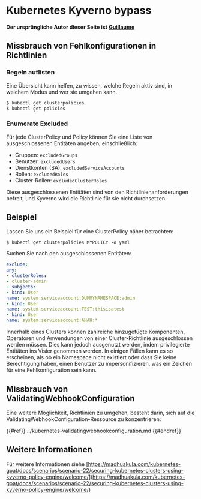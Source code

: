 # Kubernetes Kyverno bypass

**Der ursprüngliche Autor dieser Seite ist** [**Guillaume**](https://www.linkedin.com/in/guillaume-chapela-ab4b9a196)

## Missbrauch von Fehlkonfigurationen in Richtlinien

### Regeln auflisten

Eine Übersicht kann helfen, zu wissen, welche Regeln aktiv sind, in welchem Modus und wer sie umgehen kann.
```bash
$ kubectl get clusterpolicies
$ kubectl get policies
```
### Enumerate Excluded

Für jede ClusterPolicy und Policy können Sie eine Liste von ausgeschlossenen Entitäten angeben, einschließlich:

- Gruppen: `excludedGroups`
- Benutzer: `excludedUsers`
- Dienstkonten (SA): `excludedServiceAccounts`
- Rollen: `excludedRoles`
- Cluster-Rollen: `excludedClusterRoles`

Diese ausgeschlossenen Entitäten sind von den Richtlinienanforderungen befreit, und Kyverno wird die Richtlinie für sie nicht durchsetzen.

## Beispiel

Lassen Sie uns ein Beispiel für eine ClusterPolicy näher betrachten:
```
$ kubectl get clusterpolicies MYPOLICY -o yaml
```
Suchen Sie nach den ausgeschlossenen Entitäten:
```yaml
exclude:
any:
- clusterRoles:
- cluster-admin
- subjects:
- kind: User
name: system:serviceaccount:DUMMYNAMESPACE:admin
- kind: User
name: system:serviceaccount:TEST:thisisatest
- kind: User
name: system:serviceaccount:AHAH:*
```
Innerhalb eines Clusters können zahlreiche hinzugefügte Komponenten, Operatoren und Anwendungen von einer Cluster-Richtlinie ausgeschlossen werden müssen. Dies kann jedoch ausgenutzt werden, indem privilegierte Entitäten ins Visier genommen werden. In einigen Fällen kann es so erscheinen, als ob ein Namespace nicht existiert oder dass Sie keine Berechtigung haben, einen Benutzer zu impersonifizieren, was ein Zeichen für eine Fehlkonfiguration sein kann.

## Missbrauch von ValidatingWebhookConfiguration

Eine weitere Möglichkeit, Richtlinien zu umgehen, besteht darin, sich auf die ValidatingWebhookConfiguration-Ressource zu konzentrieren:

{{#ref}}
../kubernetes-validatingwebhookconfiguration.md
{{#endref}}

## Weitere Informationen

Für weitere Informationen siehe [https://madhuakula.com/kubernetes-goat/docs/scenarios/scenario-22/securing-kubernetes-clusters-using-kyverno-policy-engine/welcome/](https://madhuakula.com/kubernetes-goat/docs/scenarios/scenario-22/securing-kubernetes-clusters-using-kyverno-policy-engine/welcome/)
